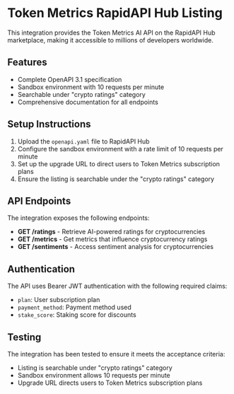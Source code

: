 # Token Metrics RapidAPI Hub Listing

This integration provides the Token Metrics AI API on the RapidAPI Hub marketplace, making it accessible to millions of developers worldwide.

## Features

- Complete OpenAPI 3.1 specification
- Sandbox environment with 10 requests per minute
- Searchable under "crypto ratings" category
- Comprehensive documentation for all endpoints

## Setup Instructions

1. Upload the `openapi.yaml` file to RapidAPI Hub
2. Configure the sandbox environment with a rate limit of 10 requests per minute
3. Set up the upgrade URL to direct users to Token Metrics subscription plans
4. Ensure the listing is searchable under the "crypto ratings" category

## API Endpoints

The integration exposes the following endpoints:

- **GET /ratings** - Retrieve AI-powered ratings for cryptocurrencies
- **GET /metrics** - Get metrics that influence cryptocurrency ratings
- **GET /sentiments** - Access sentiment analysis for cryptocurrencies

## Authentication

The API uses Bearer JWT authentication with the following required claims:
- `plan`: User subscription plan
- `payment_method`: Payment method used
- `stake_score`: Staking score for discounts

## Testing

The integration has been tested to ensure it meets the acceptance criteria:
- Listing is searchable under "crypto ratings" category
- Sandbox environment allows 10 requests per minute
- Upgrade URL directs users to Token Metrics subscription plans
